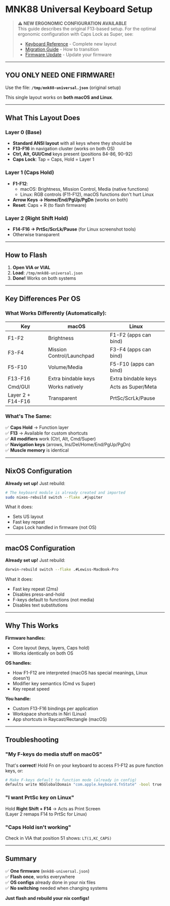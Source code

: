 # MNK88 Universal Keyboard Setup

> **⚠️ NEW ERGONOMIC CONFIGURATION AVAILABLE**  
> This guide describes the original F13-based setup. For the optimal ergonomic configuration with Caps Lock as Super, see:
> - [Keyboard Reference](keyboard-reference.md) - Complete new layout
> - [Migration Guide](keyboard-migration.md) - How to transition
> - [Firmware Update](keyboard-firmware-update.md) - Update your firmware

---

## YOU ONLY NEED ONE FIRMWARE!

Use the file: **`/tmp/mnk88-universal.json`** (original setup)

This single layout works on **both macOS and Linux**.

---

## What This Layout Does

### Layer 0 (Base)
- **Standard ANSI layout** with all keys where they should be
- **F13-F16** in navigation cluster (works on both OS)
- **Ctrl, Alt, GUI/Cmd** keys present (positions 84-86, 90-92)
- **Caps Lock**: Tap = Caps, Hold = Layer 1

### Layer 1 (Caps Hold)
- **F1-F12**: 
  - macOS: Brightness, Mission Control, Media (native functions)
  - Linux: RGB controls (F11-F12), macOS functions don't hurt Linux
- **Arrow Keys → Home/End/PgUp/PgDn** (works on both)
- **Reset**: Caps + R (to flash firmware)

### Layer 2 (Right Shift Hold)
- **F14-F16 → PrtSc/ScrLk/Pause** (for Linux screenshot tools)
- Otherwise transparent

---

## How to Flash

1. **Open VIA or VIAL**
2. **Load**: `/tmp/mnk88-universal.json`
3. **Done!** Works on both systems

---

## Key Differences Per OS

### What Works Differently (Automatically):

| Key | macOS | Linux |
|-----|-------|-------|
| F1-F2 | Brightness | F1-F2 (apps can bind) |
| F3-F4 | Mission Control/Launchpad | F3-F4 (apps can bind) |
| F5-F10 | Volume/Media | F5-F10 (apps can bind) |
| F13-F16 | Extra bindable keys | Extra bindable keys |
| Cmd/GUI | Works natively | Acts as Super/Meta |
| Layer 2 + F14-F16 | Transparent | PrtSc/ScrLk/Pause |

### What's The Same:

✅ **Caps Hold** → Function layer  
✅ **F13** → Available for custom shortcuts  
✅ **All modifiers** work (Ctrl, Alt, Cmd/Super)  
✅ **Navigation keys** (arrows, Ins/Del/Home/End/PgUp/PgDn)  
✅ **Muscle memory** is identical  

---

## NixOS Configuration

**Already set up!** Just rebuild:

```bash
# The keyboard module is already created and imported
sudo nixos-rebuild switch --flake .#jupiter
```

What it does:
- Sets US layout
- Fast key repeat
- Caps Lock handled in firmware (not OS)

---

## macOS Configuration

**Already set up!** Just rebuild:

```bash
darwin-rebuild switch --flake .#Lewiss-MacBook-Pro
```

What it does:
- Fast key repeat (2ms)
- Disables press-and-hold
- F-keys default to functions (not media)
- Disables text substitutions

---

## Why This Works

**Firmware handles:**
- Core layout (keys, layers, Caps hold)
- Works identically on both OS

**OS handles:**
- How F1-F12 are interpreted (macOS has special meanings, Linux doesn't)
- Modifier key semantics (Cmd vs Super)
- Key repeat speed

**You handle:**
- Custom F13-F16 bindings per application
- Workspace shortcuts in Niri (Linux)
- App shortcuts in Raycast/Rectangle (macOS)

---

## Troubleshooting

### "My F-keys do media stuff on macOS"

That's **correct**! Hold Fn on your keyboard to access F1-F12 as pure function keys, or:

```bash
# Make F-keys default to function mode (already in config)
defaults write NSGlobalDomain "com.apple.keyboard.fnState" -bool true
```

### "I want PrtSc key on Linux"

Hold **Right Shift + F14** → Acts as Print Screen  
(Layer 2 remaps F14 to PrtSc for Linux)

### "Caps Hold isn't working"

Check in VIA that position 51 shows: `LT(1,KC_CAPS)`

---

## Summary

✅ **One firmware** (`mnk88-universal.json`)  
✅ **Flash once**, works everywhere  
✅ **OS configs** already done in your nix files  
✅ **No switching** needed when changing systems  

**Just flash and rebuild your nix configs!**
